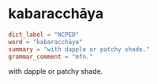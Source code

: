 # kabaracchāya

``` toml
dict_label = "NCPED"
word = "kabaracchāya"
summary = "with dapple or patchy shade."
grammar_comment = "mfn."
```

with dapple or patchy shade.

